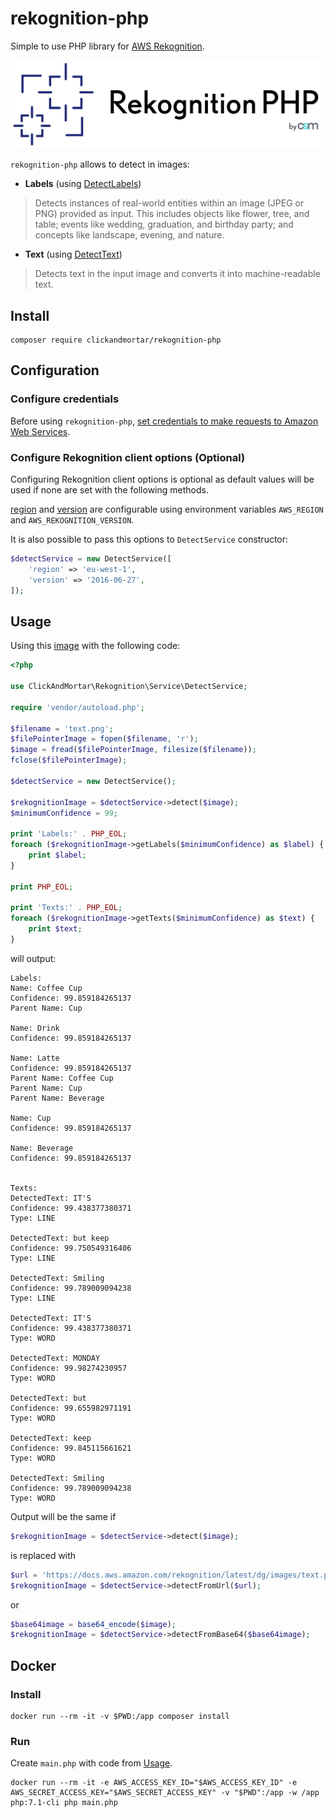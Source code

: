 # rekognition-php

Simple to use PHP library for [AWS Rekognition](https://aws.amazon.com/rekognition/).

![Rekognition PHP Logo](https://raw.githubusercontent.com/ClickAndMortar/rekognition-php/master/rekognition-php-logo.png)

`rekognition-php` allows to detect in images:

- **Labels** (using [DetectLabels](https://docs.aws.amazon.com/rekognition/latest/dg/API_DetectLabels.html))

 > Detects instances of real-world entities within an image (JPEG or PNG)
 provided as input. This includes objects like flower, tree, and table;
 events like wedding, graduation, and birthday party;
 and concepts like landscape, evening, and nature.

- **Text** (using [DetectText](https://docs.aws.amazon.com/rekognition/latest/dg/API_DetectText.html))

> Detects text in the input image and converts it into machine-readable text.

## Install

```shell
composer require clickandmortar/rekognition-php
```

## Configuration

### Configure credentials

Before using `rekognition-php`, [set credentials to make requests to Amazon Web Services](https://docs.aws.amazon.com/sdk-for-php/v3/developer-guide/guide_credentials.html).

### Configure Rekognition client options (Optional)

Configuring Rekognition client options is optional as default values will
be used if none are set with the following methods.

[region](https://docs.aws.amazon.com/sdk-for-php/v3/developer-guide/guide_configuration.html#cfg-region)
and [version](https://docs.aws.amazon.com/sdk-for-php/v3/developer-guide/guide_configuration.html#cfg-version)
are configurable using environment variables `AWS_REGION` and
`AWS_REKOGNITION_VERSION`.

It is also possible to pass this options to `DetectService` constructor:
```php
$detectService = new DetectService([
    'region' => 'eu-west-1',
    'version' => '2016-06-27',
]);
```

## Usage

Using this [image](https://docs.aws.amazon.com/rekognition/latest/dg/images/text.png)
with the following code:

```php
<?php

use ClickAndMortar\Rekognition\Service\DetectService;

require 'vendor/autoload.php';

$filename = 'text.png';
$filePointerImage = fopen($filename, 'r');
$image = fread($filePointerImage, filesize($filename));
fclose($filePointerImage);

$detectService = new DetectService();

$rekognitionImage = $detectService->detect($image);
$minimumConfidence = 99;

print 'Labels:' . PHP_EOL;
foreach ($rekognitionImage->getLabels($minimumConfidence) as $label) {
    print $label;
}

print PHP_EOL;

print 'Texts:' . PHP_EOL;
foreach ($rekognitionImage->getTexts($minimumConfidence) as $text) {
    print $text;
}

```

will output:

```
Labels:
Name: Coffee Cup
Confidence: 99.859184265137
Parent Name: Cup

Name: Drink
Confidence: 99.859184265137

Name: Latte
Confidence: 99.859184265137
Parent Name: Coffee Cup
Parent Name: Cup
Parent Name: Beverage

Name: Cup
Confidence: 99.859184265137

Name: Beverage
Confidence: 99.859184265137


Texts:
DetectedText: IT'S
Confidence: 99.438377380371
Type: LINE

DetectedText: but keep
Confidence: 99.750549316406
Type: LINE

DetectedText: Smiling
Confidence: 99.789009094238
Type: LINE

DetectedText: IT'S
Confidence: 99.438377380371
Type: WORD

DetectedText: MONDAY
Confidence: 99.98274230957
Type: WORD

DetectedText: but
Confidence: 99.655982971191
Type: WORD

DetectedText: keep
Confidence: 99.845115661621
Type: WORD

DetectedText: Smiling
Confidence: 99.789009094238
Type: WORD

```

Output will be the same if

```php
$rekognitionImage = $detectService->detect($image);
```

is replaced with

```php
$url = 'https://docs.aws.amazon.com/rekognition/latest/dg/images/text.png';
$rekognitionImage = $detectService->detectFromUrl($url);
```

or

```php
$base64image = base64_encode($image);
$rekognitionImage = $detectService->detectFromBase64($base64image);
```

## Docker

### Install

```shell
docker run --rm -it -v $PWD:/app composer install
```

### Run

Create `main.php` with code from [Usage](#usage).

```shell
docker run --rm -it -e AWS_ACCESS_KEY_ID="$AWS_ACCESS_KEY_ID" -e AWS_SECRET_ACCESS_KEY="$AWS_SECRET_ACCESS_KEY" -v "$PWD":/app -w /app php:7.1-cli php main.php
```
